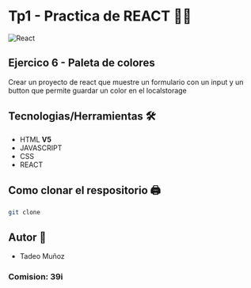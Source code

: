 # Tp1 - Practica de REACT 👨‍💻

![React](https://w7.pngwing.com/pngs/79/518/png-transparent-js-react-js-logo-react-react-native-logos-icon-thumbnail.png)

## Ejercico 6 - Paleta de colores

Crear un proyecto de react que muestre un formulario con un input y un button que permite guardar un color en el localstorage


## Tecnologias/Herramientas 🛠

- HTML **V5**
- JAVASCRIPT
- CSS
- REACT

## Como clonar el respositorio 🖨

```bash
git clone 
```
## Autor 👦

- Tadeo Muñoz
### Comision: 39i